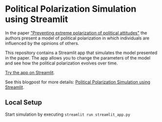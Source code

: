 # Political Polarization Simulation using Streamlit
In the paper ["Preventing extreme polarization of political attitudes"](https://www.pnas.org/content/118/50/e2102139118) the authors present a model of political polarization in which individuals are influenced by the opinions of others.

This repository contains a Streamlit app that simulates the model presented in the paper. The app allows you to change the parameters of the model and see how the political polarization evolves over time. 

[Try the app on Streamlit](https://bhundt-polarization-simulation.streamlit.app).

See this blogpost for more details: [Political Polarization Simulation using Streamlit](). 

## Local Setup
Start simulation by executing ```streamlit run streamlit_app.py```
